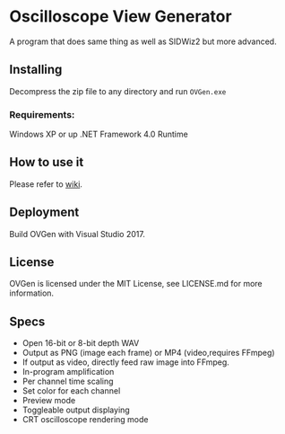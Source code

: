 ﻿# Oscilloscope View Generator

A program that does same thing as well as SIDWiz2 but more advanced.

## Installing

Decompress the zip file to any directory and run `OVGen.exe`

### Requirements:

Windows XP or up
.NET Framework 4.0 Runtime

## How to use it

Please refer to [wiki](https://github.com/Zeinok/OVGen/wiki).

## Deployment

Build OVGen with Visual Studio 2017.

## License

OVGen is licensed under the MIT License, see LICENSE.md for more information.

## Specs
+ Open 16-bit or 8-bit depth WAV
+ Output as PNG (image each frame) or MP4 (video,requires FFmpeg)
+ If output as video, directly feed raw image into FFmpeg. 
+ In-program amplification
+ Per channel time scaling
+ Set color for each channel
+ Preview mode
+ Toggleable output displaying
+ CRT oscilloscope rendering mode
